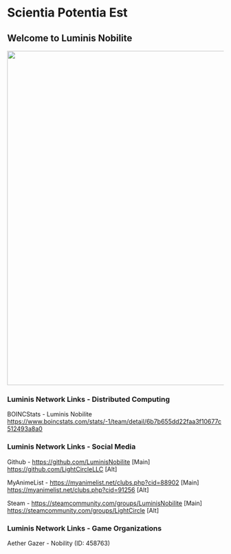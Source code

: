 # Scientia Potentia Est

## Welcome to Luminis Nobilite

[<img align="center" width="777" src="https://raw.githubusercontent.com/LuminisNobilite/Eclipse/main/Assets/Luminis%20Nobilite%20Official%20Branding/Luminis%20Nobilite%20Logo%20v2.png">](https://beacons.ai/reisonantia)

### Luminis Network Links - Distributed Computing

BOINCStats - Luminis Nobilite https://www.boincstats.com/stats/-1/team/detail/6b7b655dd22faa3f10677c512493a8a0


### Luminis Network Links - Social Media

Github - https://github.com/LuminisNobilite [Main]
https://github.com/LightCircleLLC [Alt]

MyAnimeList - https://myanimelist.net/clubs.php?cid=88902 [Main]
https://myanimelist.net/clubs.php?cid=91256 [Alt]

Steam - https://steamcommunity.com/groups/LuminisNobilite [Main]
https://steamcommunity.com/groups/LightCircle [Alt]


### Luminis Network Links - Game Organizations

Aether Gazer - Nobility (ID: 458763)
